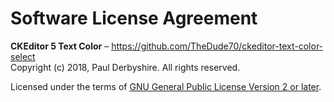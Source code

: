 Software License Agreement
==========================

**CKEditor 5 Text Color** – https://github.com/TheDude70/ckeditor-text-color-select <br>
Copyright (c) 2018, Paul Derbyshire. All rights reserved.

Licensed under the terms of [GNU General Public License Version 2 or later](http://www.gnu.org/licenses/gpl.html).

